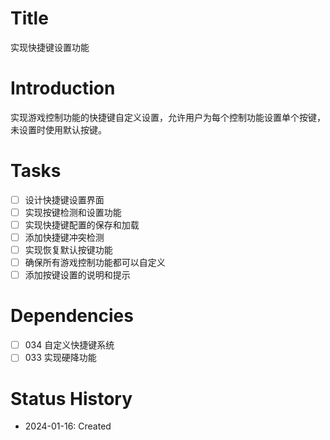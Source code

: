 # Title
实现快捷键设置功能

# Introduction
实现游戏控制功能的快捷键自定义设置，允许用户为每个控制功能设置单个按键，未设置时使用默认按键。

# Tasks
- [ ] 设计快捷键设置界面
- [ ] 实现按键检测和设置功能
- [ ] 实现快捷键配置的保存和加载
- [ ] 添加快捷键冲突检测
- [ ] 实现恢复默认按键功能
- [ ] 确保所有游戏控制功能都可以自定义
- [ ] 添加按键设置的说明和提示

# Dependencies
- [ ] 034 自定义快捷键系统
- [ ] 033 实现硬降功能

# Status History
- 2024-01-16: Created
